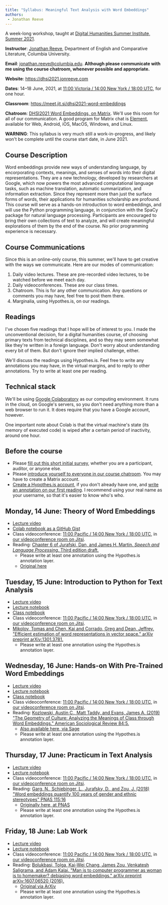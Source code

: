 ```yaml
--- 
title: "Syllabus: Meaningful Text Analysis with Word Embeddings" 
authors: 
 - Jonathan Reeve
---
```


A week-long workshop, taught at [Digital Humanities Summer Institute, Summer 2021](https://dhsi.org/dhsi-2021-online-edition).

**Instructor**: [Jonathan Reeve](https://jonreeve.com), Department of English and Comparative Literature, Columbia University. 

**Email**: [jonathan.reeve@columbia.edu](mailto:jonathan.reeve@columbia.edu). **Although please communicate with me using the course chatroom, whenever possible and appropriate.**

**Website**: <https://dhsi2021.jonreeve.com>

**Dates**: 14–18 June, 2021, at [11:00 Victoria / 14:00 New York / 18:00 UTC](https://time.is/compare/1400_14_June_2021_in_New_York/UTC/Victoria,_British_Columbia), for one hour.

**Classroom**: <https://meet.jit.si/dhsi2021-word-embeddings>

**Chatroom**: [DHSI2021 Word Embeddings, on Matrix](https://matrix.to/#/!NfrKxmoXbgbyylMTzE:matrix.org?via=matrix.org). We'll use this room for all of our communication. A good program for Matrix chat is [Element](https://element.io/), available for Web, Android, iOS, MacOS, Windows, and Linux.

**WARNING**: This syllabus is very much still a work-in-progress, and likely won't be complete until the course start date, in June 2021.

## Course Description

Word embeddings provide new ways of understanding language, by encorporating contexts, meanings, and senses of words into their digital representations. They are a new technology, developed by researchers at Google, which now powers the most advanced computational language tasks, such as machine translation, automatic summarization, and information extraction. Since they represent more than just the surface forms of words, their applications for humanities scholarship are profound. This course will serve as a hands-on introduction to word embeddings, and will use the Python programming language, in conjunction with the SpaCy package for natural language processing. Participants are encouraged to bring their own collections of text to analyze, and will create meaningful explorations of them by the end of the course. No prior programming experience is necessary.

## Course Communications

Since this is an online-only course, this summer, we'll have to get creative with the ways we communicate. Here are our modes of communication: 

1. Daily video lectures. These are pre-recorded video lectures, to be watched before we meet each day. 
2. Daily videoconferences. These are our class times. 
3. Chatroom. This is for any other communication. Any questions or comments you may have, feel free to post them there. 
4. Marginalia, using Hypothes.is, on our readings. 

## Readings

I've chosen five readings that I hope will be of interest to you. I made the unconventional decision, for a digital humanities course, of choosing primary texts from technical disciplines, and so they may seem somewhat like they're written in a foreign language. Don't worry about understanding every bit of them. But don't ignore their implied challenge, either. 

We'll discuss the readings using Hypothes.is. Feel free to write any annotations you may have, in the virtual margins, and to reply to other annotations. Try to write at least one per reading.

## Technical stack 

We'll be using [Google Colaboratory](https://colab.research.google.com/) as our computing environment. It runs in the cloud, on Google's servers, so you don't need anything more than a web browser to run it. It does require that you have a Google account, however.

One important note about Colab is that the virtual machine's state (its memory of executed code) is wiped after a certain period of inactivity, around one hour. 

## Before the course 

 - Please [fill out this short initial survey](https://docs.google.com/forms/d/e/1FAIpQLSd52frST_WDm5rdXJ6zobMDIL0IjyBqt8QXmGMU90hK1tRxPw/viewform?usp=sf_link), whether you are a participant, auditor, or anyone else.
 - Please [introduce yourself to everyone in our course chatroom](https://matrix.to/#/!NfrKxmoXbgbyylMTzE:matrix.org?via=matrix.org). You may have to create a Matrix account.
 - [Create a Hypothes.is account](https://hypothes.is/signup), if you don't already have one, and [write an annotation on our first reading](https://via.hypothes.is/https://dhsi2021.jonreeve.com/static/readings/jurafsky.pdf). I recommend using your real name as your username, so that it's easier to know who's who.

## Monday, 14 June: Theory of Word Embeddings 

 - [Lecture video](https://us.tv/videos/watch/1873468e-a108-4dbc-b322-94414fa8d004)
 - [Colab notebook as a GitHub Gist](https://colab.research.google.com/gist/JonathanReeve/efd664f9b8af89f8a5f64c99e699a753/01-dhsi-word-embeddings.ipynb)
 - Class videoconference:  [11:00 Pacific / 14:00 New York / 18:00 UTC](https://time.is/compare/1400_14_June_2021_in_New_York/UTC/Victoria,_British_Columbia), in [our videoconference room on Jitsi](https://meet.jit.si/dhsi2021-word-embeddings).
 - Reading: [Chapter 6 of Jurafski, Dan, and James H. Martin. *Speech and Language Processing*. Third edition draft.](https://via.hypothes.is/https://dhsi2021.jonreeve.com/static/readings/jurafsky.pdf)
   - Please write at least one annotation using the Hypothes.is annotation layer.
   - [Original here](https://web.stanford.edu/~jurafsky/slp3/6.pdf)

## Tuesday, 15 June: Introduction to Python for Text Analysis

 - [Lecture video](https://us.tv/videos/watch/75a62334-e9eb-4369-8626-85cc6a80623b)
 - [Lecture notebook](https://gist.github.com/JonathanReeve/250faf906992ee9973f5f4e907bbd8a1)
 - [Class notebook](https://gist.github.com/JonathanReeve/002a911709acbb69c2105d05c697b87a)
 - Class videoconference: [11:00 Pacific / 14:00 New York / 18:00 UTC](https://time.is/compare/1400_14_June_2021_in_New_York/UTC/Victoria,_British_Columbia), in [our videoconference room on Jitsi](https://meet.jit.si/dhsi2021-word-embeddings).
 - [Mikolov, Tomas and Chen, Kai and Corrado, Greg and Dean, Jeffrey. "Efficient estimation of word representations in vector space." arXiv preprint arXiv:1301.3781.](https://via.hypothes.is/https://dhsi2021.jonreeve.com/static/readings/mikolov.pdf)
   - Please write at least one annotation using the Hypothes.is annotation layer.

## Wednesday, 16 June: Hands-on With Pre-Trained Word Embeddings

 - [Lecture video](https://us.tv/videos/watch/5d8046f6-6d0e-4874-8ac0-08346a72662a)
 - [Lecture notebook](https://gist.github.com/JonathanReeve/d80571afa44ea45c83e67220d8544af4)
 - [Class notebook](https://gist.github.com/JonathanReeve/8945ff89051bb08b683559fd540b8cfa)
 - Class videoconference: [11:00 Pacific / 14:00 New York / 18:00 UTC](https://time.is/compare/1400_14_June_2021_in_New_York/UTC/Victoria,_British_Columbia), in [our videoconference room on Jitsi](https://meet.jit.si/dhsi2021-word-embeddings).
 - Reading: [Kozlowski, Austin C., Matt Taddy, and Evans, James A. (2019) "The Geometry of Culture: Analyzing the Meanings of Class through Word Embeddings." American Sociological Review 84:5.](https://via.hypothes.is/https://dhsi2021.jonreeve.com/static/readings/kozlowski.pdf)
   - [Also available here, via Sage](https://journals.sagepub.com/doi/full/10.1177/0003122419877135)
   - Please write at least one annotation using the Hypothes.is annotation layer.

## Thursday, 17 June: Practicum in Text Analysis

 - [Lecture video](https://us.tv/videos/watch/d09ace82-5780-4cc8-8b1e-c56df3e07c63)
 - [Lecture notebook](https://gist.github.com/JonathanReeve/912b9c294306abd5d1351afea1f7da5e)
 - Class videoconference: [11:00 Pacific / 14:00 New York / 18:00 UTC](https://time.is/compare/1400_14_June_2021_in_New_York/UTC/Victoria,_British_Columbia), in [our videoconference room on Jitsi](https://meet.jit.si/dhsi2021-word-embeddings).
 - Reading: [Garg, N., Schiebinger, L., Jurafsky, D., and Zou, J. (2018) "Word embeddings quantify 100 years of gender and ethnic stereotypes" PNAS 115:16](https://via.hypothes.is/https://dhsi2021.jonreeve.com/static/readings/garg.pdf)
   - [Originally here, at PNAS](https://www.pnas.org/content/115/16/E3635.short)
   - Please write at least one annotation using the Hypothes.is annotation layer.

## Friday, 18 June: Lab Work

 - [Lecture video](https://us.tv/videos/watch/6d2001dd-cf77-4488-bfdc-9ef2dfa7e909)
 - [Lecture notebook](https://gist.github.com/JonathanReeve/7b9b3f9c23bb34f551ad48a84c4760ff)
 - Class videoconference: [11:00 Pacific / 14:00 New York / 18:00 UTC](https://time.is/compare/1400_14_June_2021_in_New_York/UTC/Victoria,_British_Columbia), in [our videoconference room on Jitsi](https://meet.jit.si/dhsi2021-word-embeddings).
 - Reading: [Bolukbasi, Tolga, Kai-Wei Chang, James Zou, Venkatesh Saligrama, and Adam Kalai. "Man is to computer programmer as woman is to homemaker? debiasing word embeddings." arXiv preprint arXiv:1607.06520 (2016).](https://via.hypothes.is/https://dhsi2021.jonreeve.com/static/readings/bolukbasi.pdf)
   - [Original via ArXiv](https://arxiv.org/abs/1607.06520)
   - Please write at least one annotation using the Hypothes.is annotation layer.
